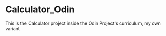 # Calculator_Odin
This is the Calculator project inside the Odin Project's curriculum, my own variant
